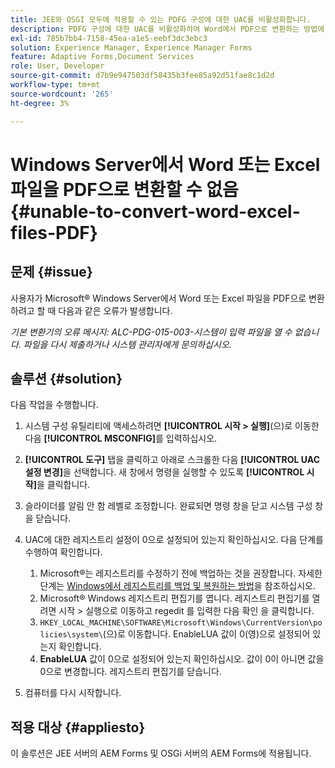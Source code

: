 ```yaml
---
title: JEE와 OSGI 모두에 적용할 수 있는 PDFG 구성에 대한 UAC를 비활성화합니다.
description: PDFG 구성에 대한 UAC를 비활성화하여 Word에서 PDF으로 변환하는 방법에 대해 알아봅니다.
exl-id: 785b7bb4-7158-45ea-a1e5-eebf3dc3ebc3
solution: Experience Manager, Experience Manager Forms
feature: Adaptive Forms,Document Services
role: User, Developer
source-git-commit: d7b9e947503df58435b3fee85a92d51fae8c1d2d
workflow-type: tm+mt
source-wordcount: '265'
ht-degree: 3%

---
```


# Windows Server에서 Word 또는 Excel 파일을 PDF으로 변환할 수 없음 {#unable-to-convert-word-excel-files-PDF}

## 문제 {#issue}

사용자가 Microsoft® Windows Server에서 Word 또는 Excel 파일을 PDF으로 변환하려고 할 때 다음과 같은 오류가 발생합니다.

*기본 변환기의 오류 메시지:*
*ALC-PDG-015-003-시스템이 입력 파일을 열 수 없습니다. 파일을 다시 제출하거나 시스템 관리자에게 문의하십시오.*


## 솔루션 {#solution}

다음 작업을 수행합니다.

1. 시스템 구성 유틸리티에 액세스하려면 **[!UICONTROL 시작 > 실행]**(으)로 이동한 다음 **[!UICONTROL MSCONFIG]**&#x200B;를 입력하십시오.
1. **[!UICONTROL 도구]** 탭을 클릭하고 아래로 스크롤한 다음 **[!UICONTROL UAC 설정 변경]**&#x200B;을 선택합니다. 새 창에서 명령을 실행할 수 있도록 **[!UICONTROL 시작]**&#x200B;을 클릭합니다.
1. 슬라이더를 알림 안 함 레벨로 조정합니다. 완료되면 명령 창을 닫고 시스템 구성 창을 닫습니다.
1. UAC에 대한 레지스트리 설정이 0으로 설정되어 있는지 확인하십시오. 다음 단계를 수행하여 확인합니다.

   1. Microsoft®는 레지스트리를 수정하기 전에 백업하는 것을 권장합니다. 자세한 단계는 [Windows에서 레지스트리를 백업 및 복원하는 방법](https://support.microsoft.com/en-us/help/322756)을 참조하십시오.
   1. Microsoft® Windows 레지스트리 편집기를 엽니다. 레지스트리 편집기를 열려면 시작 > 실행으로 이동하고 regedit 를 입력한 다음 확인 을 클릭합니다.
   1. `HKEY_LOCAL_MACHINE\SOFTWARE\Microsoft\Windows\CurrentVersion\policies\system\`(으)로 이동합니다. EnableLUA 값이 0(영)으로 설정되어 있는지 확인합니다.
   1. **EnableLUA** 값이 0으로 설정되어 있는지 확인하십시오. 값이 0이 아니면 값을 0으로 변경합니다. 레지스트리 편집기를 닫습니다.

1. 컴퓨터를 다시 시작합니다.

## 적용 대상 {#appliesto}

이 솔루션은 JEE 서버의 AEM Forms 및 OSGi 서버의 AEM Forms에 적용됩니다.
